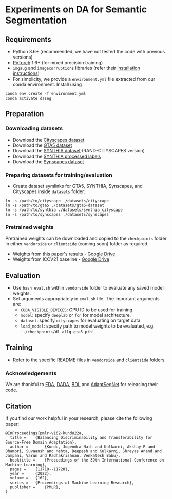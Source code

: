 # Experiments on DA for Semantic Segmentation

## Requirements
* Python 3.6+ (recommended, we have not tested the code with previous versions)
* [PyTorch](https://pytorch.org/) 1.6+ (for mixed precision training)
* `imgaug` and `imagecorruptions` libraries (refer their [installation instructions](https://imgaug.readthedocs.io/en/latest/source/installation.html))
* For simplicity, we provide a `environment.yml` file extracted from our conda environment. Install using
```
conda env create -f environment.yml
conda activate daseg
```

## Preparation
### Downloading datasets
- Download the [Cityscapes dataset](https://www.cityscapes-dataset.com/)
- Download the [GTA5 dataset](https://download.visinf.tu-darmstadt.de/data/from_games/)
- Download the [SYNTHIA dataset](http://synthia-dataset.net/download/808/) (RAND-CITYSCAPES version)
- Download the [SYNTHIA processed labels](https://github.com/valeoai/DADA/releases/tag/v0.1)
- Download the [Synscapes dataset](https://synscapes.on.liu.se/download.html)

### Preparing datasets for training/evaluation
- Create dataset symlinks for GTA5, SYNTHIA, Synscapes, and Cityscapes inside `datasets` folder:
```
ln -s /path/to/cityscape ./datasets/cityscape
ln -s /path/to/gta5 ./datasets/gta5-dataset
ln -s /path/to/synthia ./datasets/synthia_cityscape
ln -s /path/to/synscapes ./datasets/synscapes
```

### Pretrained weights
Pretrained weights can be downloaded and copied to the `checkpoints` folder in either `vendorside` or `clientside` (coming soon) folder as required.
- Weights from this paper's results - [Google Drive](https://drive.google.com/drive/folders/1Q3fvDPagFIPT0jXBRX-5hW5pNTW_uChq?usp=sharing)
- Weights from ICCV21 baseline - [Google Drive](https://drive.google.com/drive/folders/1MYZq6DPK6xemSM1yBz3UkwRvBW9rot5q?usp=share_link) 

## Evaluation
- Use `bash eval.sh` within `vendorside` folder to evaluate any saved model weights.
- Set arguments appropriately in `eval.sh` file. The important arguments are:
    - `CUDA_VISIBLE_DEVICES`: GPU ID to be used for training.
    - `model`: specify `deeplab` or `fcn` for model architecture.
    - `dataset`: specify `cityscapes` for evaluating on target data.
    - `load_model`: specify path to model weights to be evaluated, e.g. `'./checkpoints/dl_allg_gta5.pth'`

## Training
- Refer to the specific README files in `vendorside` and `clientside` folders.

### Acknowledgements
We are thankful to [FDA](https://github.com/YanchaoYang/FDA), [DADA](https://github.com/valeoai/DADA), [BDL](https://github.com/liyunsheng13/BDL) and [AdaptSegNet](https://github.com/wasidennis/AdaptSegNet) for releasing their code.

## Citation
If you find our work helpful in your research, please cite the following paper:
```
@InProceedings{pmlr-v162-kundu22a,
  title = 	 {Balancing Discriminability and Transferability for Source-Free Domain Adaptation},
  author =       {Kundu, Jogendra Nath and Kulkarni, Akshay R and Bhambri, Suvaansh and Mehta, Deepesh and Kulkarni, Shreyas Anand and Jampani, Varun and Radhakrishnan, Venkatesh Babu},
  booktitle = 	 {Proceedings of the 39th International Conference on Machine Learning},
  pages = 	 {11710--11728},
  year = 	 {2022},
  volume = 	 {162},
  series = 	 {Proceedings of Machine Learning Research},
  publisher =    {PMLR},
}
```
